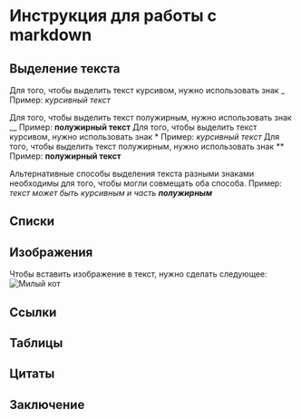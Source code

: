 # Инструкция для работы с markdown

## Выделение текста

Для того, чтобы выделить текст курсивом, нужно использовать знак _
Пример: _курсивный текст_

Для того, чтобы выделить текст полужирным, нужно использовать знак __
Пример: __полужирный текст__
Для того, чтобы выделить текст курсивом, нужно использовать знак *
Пример: *курсивный текст*
Для того, чтобы выделить текст полужирным, нужно использовать знак **
Пример: **полужирный текст**

Альтернативные способы выделения текста разными знаками необходимы для того, чтобы могли совмещать оба способа.
Пример: _текст может быть курсивным и часть **полужирным**_

## Списки

## Изображения

Чтобы вставить изображение в текст, нужно сделать следующее:
![Милый кот](cat.jpg)

## Ссылки

## Таблицы

## Цитаты

## Заключение